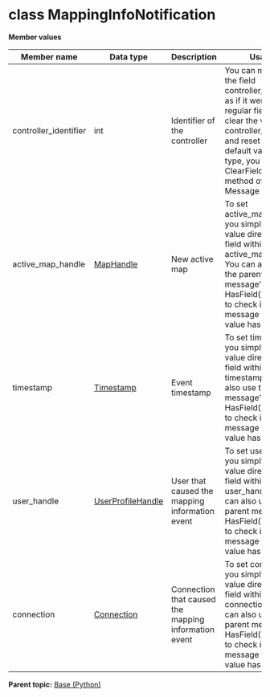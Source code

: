 # class MappingInfoNotification

 **Member values** 

|Member name|Data type|Description|Usage|
|-----------|---------|-----------|-----|
|controller\_identifier|int|Identifier of the controller|You can manipulate the field controller\_identifier as if it were a regular field. To clear the value of controller\_identifier and reset it to the default value for its type, you call the ClearField\(\) method of the Message interface.|
|active\_map\_handle| [MapHandle](MapHandle.md#)|New active map|To set active\_map\_handle, you simply assign a value directly to a field within active\_map\_handle. You can also use the parent message's HasField\(\) method to check if a message type field value has been set.|
|timestamp| [Timestamp](../Common/Timestamp.md#)|Event timestamp|To set timestamp, you simply assign a value directly to a field within timestamp. You can also use the parent message's HasField\(\) method to check if a message type field value has been set.|
|user\_handle| [UserProfileHandle](../Common/UserProfileHandle.md#)|User that caused the mapping information event|To set user\_handle, you simply assign a value directly to a field within user\_handle. You can also use the parent message's HasField\(\) method to check if a message type field value has been set.|
|connection| [Connection](../Common/Connection.md#)|Connection that caused the mapping information event|To set connection, you simply assign a value directly to a field within connection. You can also use the parent message's HasField\(\) method to check if a message type field value has been set.|

**Parent topic:** [Base \(Python\)](../../summary_pages/Base.md)

